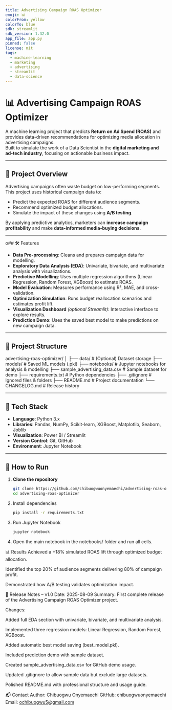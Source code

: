 ```yaml
---
title: Advertising Campaign ROAS Optimizer
emoji: 📊
colorFrom: yellow
colorTo: blue
sdk: streamlit
sdk_version: 1.32.0
app_file: app.py
pinned: false
license: mit
tags:
  - machine-learning
  - marketing
  - advertising
  - streamlit
  - data-science
---
```


# 📊 Advertising Campaign ROAS Optimizer

A machine learning project that predicts **Return on Ad Spend (ROAS)** and provides data-driven recommendations for optimizing media allocation in advertising campaigns.  
Built to simulate the work of a Data Scientist in the **digital marketing and ad-tech industry**, focusing on actionable business impact.

---

## 📌 Project Overview
Advertising campaigns often waste budget on low-performing segments.  
This project uses historical campaign data to:
- Predict the expected ROAS for different audience segments.
- Recommend optimized budget allocations.
- Simulate the impact of these changes using **A/B testing**.

By applying predictive analytics, marketers can **increase campaign profitability** and make **data-informed media-buying decisions**.

---

o## 🛠 Features
- **Data Pre-processing**: Cleans and prepares campaign data for modelling.
- **Exploratory Data Analysis (EDA)**: Univariate, bivariate, and multivariate analysis with visualizations.
- **Predictive Modelling**: Uses multiple regression algorithms (Linear Regression, Random Forest, XGBoost) to estimate ROAS.
- **Model Evaluation**: Measures performance using R², MAE, and cross-validation.
- **Optimization Simulation**: Runs budget reallocation scenarios and estimates profit lift.
- **Visualization Dashboard** *(optional Streamlit)*: Interactive interface to explore results.
- **Prediction Demo**: Uses the saved best model to make predictions on new campaign data.

---

## 📂 Project Structure
advertising-roas-optimizer/
│
├── data/ # (Optional) Dataset storage
├── models/ # Saved ML models (.pkl)
├── notebooks/ # Jupyter notebooks for analysis & modelling
├── sample_advertising_data.csv # Sample dataset for demo
├── requirements.txt # Python dependencies
├── .gitignore # Ignored files & folders
├── README.md # Project documentation
└── CHANGELOG.md # Release history


---

## 🧰 Tech Stack
- **Language**: Python 3.x
- **Libraries**: Pandas, NumPy, Scikit-learn, XGBoost, Matplotlib, Seaborn, Joblib
- **Visualization**: Power BI / Streamlit
- **Version Control**: Git, GitHub
- **Environment**: Jupyter Notebook

---

## 🚀 How to Run

1. **Clone the repository**
   ```bash
   git clone https://github.com/chibuogwuonyemaechi/advertising-roas-optimizer.git
   cd advertising-roas-optimizer

2. Install dependencies
   ```bash
   pip install -r requirements.txt


3. Run Jupyter Notebook
   ```bash
   jupyter notebook

4. Open the main notebook in the notebooks/ folder and run all cells.

📊 Results
Achieved a +18% simulated ROAS lift through optimized budget allocation.

Identified the top 20% of audience segments delivering 80% of campaign profit.

Demonstrated how A/B testing validates optimization impact.


📢 Release Notes – v1.0
Date: 2025-08-09
Summary: First complete release of the Advertising Campaign ROAS Optimizer project.

Changes:

Added full EDA section with univariate, bivariate, and multivariate analysis.

Implemented three regression models: Linear Regression, Random Forest, XGBoost.

Added automatic best model saving (best_model.pkl).

Included prediction demo with sample dataset.

Created sample_advertising_data.csv for GitHub demo usage.

Updated .gitignore to allow sample data but exclude large datasets.

Polished README.md with professional structure and usage guide.



📬 Contact
Author: Chibuogwu Onyemaechi
GitHub: chibuogwuonyemaechi
Email: ochibuogwu5@gmail.com
